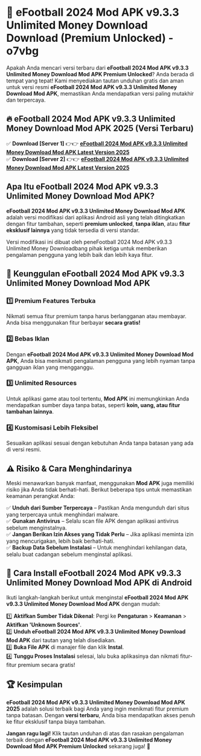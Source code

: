 # 🎯 eFootball 2024 Mod APK v9.3.3 Unlimited Money Download  Download (Premium Unlocked) -  o7vbg

Apakah Anda mencari versi terbaru dari **eFootball 2024 Mod APK v9.3.3 Unlimited Money Download Mod APK Premium Unlocked**? Anda berada di tempat yang tepat! Kami menyediakan tautan unduhan gratis dan aman untuk versi resmi **eFootball 2024 Mod APK v9.3.3 Unlimited Money Download Mod APK**, memastikan Anda mendapatkan versi paling mutakhir dan terpercaya.

## 🔥 eFootball 2024 Mod APK v9.3.3 Unlimited Money Download Mod APK 2025 (Versi Terbaru)

✅ **Download [Server 1]** 👉👉 [**eFootball 2024 Mod APK v9.3.3 Unlimited Money Download Mod APK Latest Version 2025**](https://momento.my/?title=eFootball_2024_Mod_APK_v9.3.3_Unlimited_Money_Download)  
✅ **Download [Server 2]** 👉👉 [**eFootball 2024 Mod APK v9.3.3 Unlimited Money Download Mod APK Latest Version 2025**](https://momento.my/?title=eFootball_2024_Mod_APK_v9.3.3_Unlimited_Money_Download)  

## Apa Itu eFootball 2024 Mod APK v9.3.3 Unlimited Money Download Mod APK?

**eFootball 2024 Mod APK v9.3.3 Unlimited Money Download Mod APK** adalah versi modifikasi dari aplikasi Android asli yang telah ditingkatkan dengan fitur tambahan, seperti **premium unlocked**, **tanpa iklan**, atau **fitur eksklusif lainnya** yang tidak tersedia di versi standar.

Versi modifikasi ini dibuat oleh peneFootball 2024 Mod APK v9.3.3 Unlimited Money Downloadbang pihak ketiga untuk memberikan pengalaman pengguna yang lebih baik dan lebih kaya fitur.

## 🎯 Keunggulan eFootball 2024 Mod APK v9.3.3 Unlimited Money Download Mod APK

### 1️⃣ Premium Features Terbuka
Nikmati semua fitur premium tanpa harus berlangganan atau membayar. Anda bisa menggunakan fitur berbayar **secara gratis!**

### 2️⃣ Bebas Iklan
Dengan **eFootball 2024 Mod APK v9.3.3 Unlimited Money Download Mod APK**, Anda bisa menikmati pengalaman pengguna yang lebih nyaman tanpa gangguan iklan yang mengganggu.

### 3️⃣ Unlimited Resources
Untuk aplikasi game atau tool tertentu, **Mod APK** ini memungkinkan Anda mendapatkan sumber daya tanpa batas, seperti **koin, uang, atau fitur tambahan lainnya**.

### 4️⃣ Kustomisasi Lebih Fleksibel
Sesuaikan aplikasi sesuai dengan kebutuhan Anda tanpa batasan yang ada di versi resmi.

## ⚠️ Risiko & Cara Menghindarinya

Meski menawarkan banyak manfaat, menggunakan **Mod APK** juga memiliki risiko jika Anda tidak berhati-hati. Berikut beberapa tips untuk memastikan keamanan perangkat Anda:

✅ **Unduh dari Sumber Terpercaya** – Pastikan Anda mengunduh dari situs yang terpercaya untuk menghindari malware.  
✅ **Gunakan Antivirus** – Selalu scan file APK dengan aplikasi antivirus sebelum menginstalnya.  
✅ **Jangan Berikan Izin Akses yang Tidak Perlu** – Jika aplikasi meminta izin yang mencurigakan, lebih baik berhati-hati.  
✅ **Backup Data Sebelum Instalasi** – Untuk menghindari kehilangan data, selalu buat cadangan sebelum menginstal aplikasi.

## 📌 Cara Install eFootball 2024 Mod APK v9.3.3 Unlimited Money Download Mod APK di Android

Ikuti langkah-langkah berikut untuk menginstal **eFootball 2024 Mod APK v9.3.3 Unlimited Money Download Mod APK** dengan mudah:

1️⃣ **Aktifkan Sumber Tidak Dikenal**: Pergi ke **Pengaturan** > **Keamanan** > **Aktifkan 'Unknown Sources'**.  
2️⃣ **Unduh eFootball 2024 Mod APK v9.3.3 Unlimited Money Download Mod APK** dari tautan yang telah disediakan.  
3️⃣ **Buka File APK** di manajer file dan klik **Instal**.  
4️⃣ **Tunggu Proses Instalasi** selesai, lalu buka aplikasinya dan nikmati fitur-fitur premium secara gratis!

## 🏆 Kesimpulan

**eFootball 2024 Mod APK v9.3.3 Unlimited Money Download Mod APK 2025** adalah solusi terbaik bagi Anda yang ingin menikmati fitur premium tanpa batasan. Dengan **versi terbaru**, Anda bisa mendapatkan akses penuh ke fitur eksklusif tanpa biaya tambahan.

**Jangan ragu lagi!** Klik tautan unduhan di atas dan rasakan pengalaman terbaik dengan **eFootball 2024 Mod APK v9.3.3 Unlimited Money Download Mod APK Premium Unlocked** sekarang juga! 🚀
